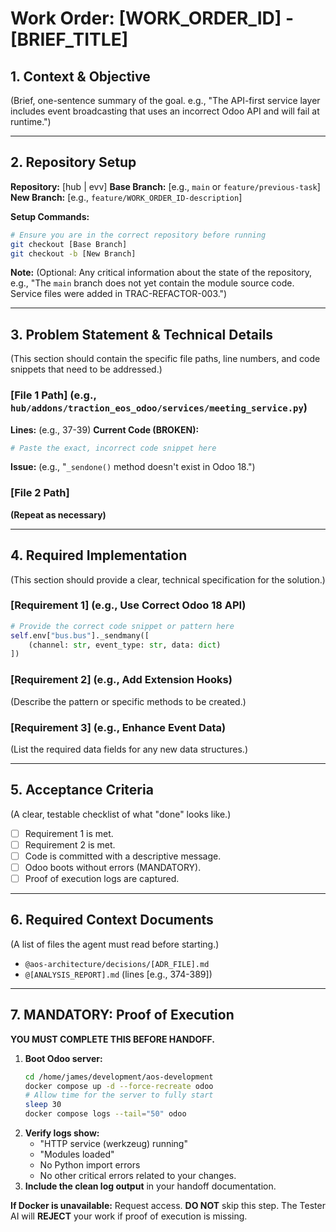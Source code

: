 # Work Order: [WORK_ORDER_ID] - [BRIEF_TITLE]

## 1. Context & Objective

(Brief, one-sentence summary of the goal. e.g., "The API-first service layer includes event broadcasting that uses an incorrect Odoo API and will fail at runtime.")

---

## 2. Repository Setup

**Repository:** [hub | evv]
**Base Branch:** [e.g., `main` or `feature/previous-task`]
**New Branch:** [e.g., `feature/WORK_ORDER_ID-description`]

**Setup Commands:**
```bash
# Ensure you are in the correct repository before running
git checkout [Base Branch]
git checkout -b [New Branch]
```
**Note:** (Optional: Any critical information about the state of the repository, e.g., "The `main` branch does not yet contain the module source code. Service files were added in TRAC-REFACTOR-003.")

---

## 3. Problem Statement & Technical Details

(This section should contain the specific file paths, line numbers, and code snippets that need to be addressed.)

### [File 1 Path] (e.g., `hub/addons/traction_eos_odoo/services/meeting_service.py`)
**Lines:** (e.g., 37-39)
**Current Code (BROKEN):**
```python
# Paste the exact, incorrect code snippet here
```
**Issue:** (e.g., "`_sendone()` method doesn't exist in Odoo 18.")

### [File 2 Path]
**(Repeat as necessary)**

---

## 4. Required Implementation

(This section should provide a clear, technical specification for the solution.)

### [Requirement 1] (e.g., Use Correct Odoo 18 API)
```python
# Provide the correct code snippet or pattern here
self.env["bus.bus"]._sendmany([
    (channel: str, event_type: str, data: dict)
])
```

### [Requirement 2] (e.g., Add Extension Hooks)
(Describe the pattern or specific methods to be created.)

### [Requirement 3] (e.g., Enhance Event Data)
(List the required data fields for any new data structures.)

---

## 5. Acceptance Criteria

(A clear, testable checklist of what "done" looks like.)
- [ ] Requirement 1 is met.
- [ ] Requirement 2 is met.
- [ ] Code is committed with a descriptive message.
- [ ] Odoo boots without errors (MANDATORY).
- [ ] Proof of execution logs are captured.

---

## 6. Required Context Documents

(A list of files the agent must read before starting.)
- `@aos-architecture/decisions/[ADR_FILE].md`
- `@[ANALYSIS_REPORT].md` (lines [e.g., 374-389])

---

## 7. MANDATORY: Proof of Execution

**YOU MUST COMPLETE THIS BEFORE HANDOFF.**

1.  **Boot Odoo server:**
    ```bash
    cd /home/james/development/aos-development
    docker compose up -d --force-recreate odoo
    # Allow time for the server to fully start
    sleep 30
    docker compose logs --tail="50" odoo
    ```
2.  **Verify logs show:**
    - "HTTP service (werkzeug) running"
    - "Modules loaded"
    - No Python import errors
    - No other critical errors related to your changes.
3.  **Include the clean log output** in your handoff documentation.

**If Docker is unavailable:** Request access. **DO NOT** skip this step. The Tester AI will **REJECT** your work if proof of execution is missing.

